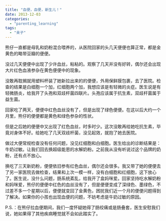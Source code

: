 ```yaml
---
title: "血便，血便，新生儿！"
date: 2013-12-03
categories: 
  - "parenting_learning"
tags: 
  - "亲子"
---
```


熊仔一直都是母乳和奶粉混合喂养的，从医院回家的头几天便便也算正常，都是金黄色的略带豆瓣的便便。

没过几天便便中出现了少许血丝，粘粘的。观察了几天并没有好转，偶尔还会出现大片红色血液参杂在黄色便便中的现象。

没敢再耽搁就用塑料杯装了她新拉出来的的便便，外用保鲜膜包裹，去了医院。检查的结果是白细胞一个加，红细胞两个加，我想应该是有轻微的炎症。医生说是有轻微肠炎，给我开了头孢和双歧杆菌四联片。头孢应该属于抗生素，双歧杆菌属于益生菌。

回家吃了两天，便便中红色血丝没有了，但是出现了绿色便便。在这以后大约一个月里，熊仔的便便都是黄色和绿色参杂的性状。

但是之后她的便便中又出现了红色血丝，时多时少。这次没敢再给她吃抗生素，毕竟对身体不好。给她吃了几天双歧杆菌，没见起效，就抱了她去医院。

做过大便常规检查没有任何问题，没见红细胞和白细胞。医生给出的诊断结果是：牛奶过敏。让我们回去换超级能恩的水解奶粉。之前我从没有听说过这个品牌的奶粉，还有点不放心。

换吃了三天新奶粉，便便依旧参有红色血丝，偶尔还会很多。我又带了她的便便去了另一家医院去做检查，结果和上次一模一样，没有白细胞和红细胞，这下放心了。医生说，没什么问题，肠系统紊乱，给我开了盒妈咪爱。回家坚持吃水解奶粉和妈咪爱，熊仔的便便中红色的血丝没有了，但是便便变成了深绿色、墨绿色，不过差不多一个星期以后，便便就变回了金黄色，困扰我们近一个月的便便问题得到了解决。如果你的小孩也出现血便的问题，不妨考虑是牛奶过敏的原因。

P.S.：在熊仔拉血便期间，我们一度怀疑她得了肠绞痛或是肠叠套，医生安慰我们说，她如果得了其他疾病睡觉就不会如此踏实了。
